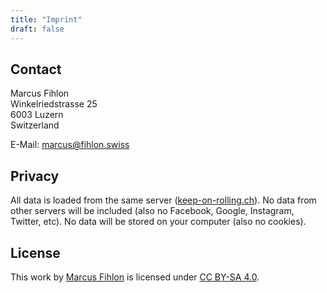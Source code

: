 ```yaml
---
title: "Imprint"
draft: false
---
```


## Contact

Marcus Fihlon  
Winkelriedstrasse 25  
6003 Luzern  
Switzerland

E-Mail: marcus@fihlon.swiss

## Privacy

All data is loaded from the same server ([keep-on-rolling.ch](https://keep-on-rolling.ch)). No data from other servers will be included (also no Facebook, Google, Instagram, Twitter, etc). No data will be stored on your computer (also no cookies).

## License

This work by [Marcus Fihlon](https://fihlon.swiss/) is licensed under [CC BY-SA 4.0](https://creativecommons.org/licenses/by-sa/4.0/).
